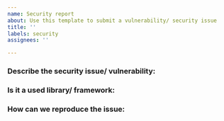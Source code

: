 ```yaml
---
name: Security report
about: Use this template to submit a vulnerability/ security issue
title: ''
labels: security
assignees: ''

---
```


### Describe the security issue/ vulnerability:

### Is it a used library/ framework:

### How can we reproduce the issue:
